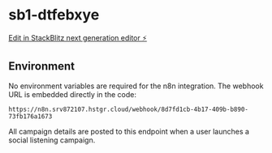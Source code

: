 # sb1-dtfebxye

[Edit in StackBlitz next generation editor ⚡️](https://stackblitz.com/~/github.com/abdelrahmanelsayyad/sb1-dtfebxye)

## Environment

No environment variables are required for the n8n integration. The webhook URL
is embedded directly in the code:

```
https://n8n.srv872107.hstgr.cloud/webhook/8d7fd1cb-4b17-409b-b890-73fb176a1673
```

All campaign details are posted to this endpoint when a user launches a social
listening campaign.
